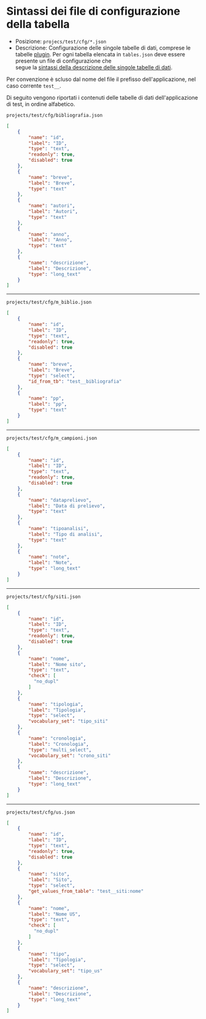 # Sintassi dei file di configurazione della tabella


- Posizione: `projecs/test/cfg/*.json`
- Descrizione: Configurazione delle singole tabelle di dati, comprese le tabelle [plugin](/voc#plugin).
Per ogni tabella elencata in `tables.json` deve essere presente un file di configurazione che  
segue la [sintassi della descrizione delle singole tabelle di dati](/config/data-tables-syntax).

Per convenzione è scluso dal nome del file il prefisso dell'applicazione, nel caso corrente `test__`.

Di seguito vengono riportati i contenuti delle tabelle di dati dell'applicazione di test,
in ordine alfabetico.

`projects/test/cfg/bibliografia.json`
```json
[
    {
        "name": "id",
        "label": "ID",
        "type": "text",
        "readonly": true,
        "disabled": true
    },
    {
        "name": "breve",
        "label": "Breve",
        "type": "text"
    },
    {
        "name": "autori",
        "label": "Autori",
        "type": "text"
    },
    {
        "name": "anno",
        "label": "Anno",
        "type": "text"
    },
    {
        "name": "descrizione",
        "label": "Descrizione",
        "type": "long_text"
    }
]
```

---

`projects/test/cfg/m_biblio.json`
```json
[
    {
        "name": "id",
        "label": "ID",
        "type": "text",
        "readonly": true,
        "disabled": true
    },
    {
        "name": "breve",
        "label": "Breve",
        "type": "select",
        "id_from_tb": "test__bibliografia"
    },
    {
        "name": "pp",
        "label": "pp",
        "type": "text"
    }
]
``` 

---

`projects/test/cfg/m_campioni.json`
```json
[
    {
        "name": "id",
        "label": "ID",
        "type": "text",
        "readonly": true,
        "disabled": true
    },
    {
        "name": "dataprelievo",
        "label": "Data di prelievo",
        "type": "text"
    },
    {
        "name": "tipoanalisi",
        "label": "Tipo di analisi",
        "type": "text"
    },
    {
        "name": "note",
        "label": "Note",
        "type": "long_text"
    }
]
``` 

---

`projects/test/cfg/siti.json`
```json
[
    {
        "name": "id",
        "label": "ID",
        "type": "text",
        "readonly": true,
        "disabled": true
    },
    {
        "name": "nome",
        "label": "Nome sito",
        "type": "text",
        "check": [
          "no_dupl"
        ]
    },
    {
        "name": "tipologia",
        "label": "Tipologia",
        "type": "select",
        "vocabulary_set": "tipo_siti"
    },
    {
        "name": "cronologia",
        "label": "Cronologia",
        "type": "multi_select",
        "vocabulary_set": "crono_siti"
    },
    {
        "name": "descrizione",
        "label": "Descrizione",
        "type": "long_text"
    }
]
``` 

---

`projects/test/cfg/us.json`
```json
[
    {
        "name": "id",
        "label": "ID",
        "type": "text",
        "readonly": true,
        "disabled": true
    },
    {
        "name": "sito",
        "label": "Sito",
        "type": "select",
        "get_values_from_table": "test__siti:nome"
    },
    {
        "name": "nome",
        "label": "Nome US",
        "type": "text",
        "check": [
          "no_dupl"
        ]
    },
    {
        "name": "tipo",
        "label": "Tipologia",
        "type": "select",
        "vocabulary_set": "tipo_us"
    },
    {
        "name": "descrizione",
        "label": "Descrizione",
        "type": "long_text"
    }
]
``` 
